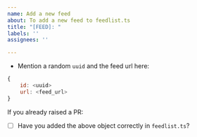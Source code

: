 ```yaml
---
name: Add a new feed
about: To add a new feed to feedlist.ts
title: "[FEED]: "
labels: ''
assignees: ''

---
```


- Mention a random `uuid` and the feed url here:

```js
{
    id: <uuid>
    url: <feed_url>
}
```

If you already raised a PR:
- [ ] Have you added the above object correctly in `feedlist.ts`?
